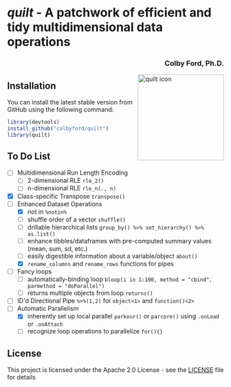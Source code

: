 
# *quilt* - A patchwork of efficient and tidy multidimensional data operations
<h3 align = "right">Colby Ford, Ph.D.</h3>
<img align="right" src="https://raw.githubusercontent.com/colbyford/quilt/master/img/quilt_hex.png" alt="quilt icon" width="200">

## Installation

You can install the latest stable version from GitHub using the following command:
```r
library(devtools)
install_github("colbyford/quilt")
library(quilt)
```

## To Do List

- [ ] Multidimensional Run Length Encoding
  - [ ] 2-dimensional RLE `rle_2()`
  - [ ] n-dimensional RLE `rle_n(., n)`
- [x] Class-specific Transpose `transpose()`
- [ ] Enhanced Dataset Operations
  - [x] not in `%notin%`
  - [ ] shuffle order of a vector `shuffle()`
  - [ ] drillable hierarchical lists `group_by() %>% set_hierarchy() %>% as.list()`
  - [ ] enhance tibbles/dataframes with pre-computed summary values (mean, sum, sd, etc.)
  - [ ] easily digestible information about a variable/object `about()`
  - [x] `rename_columns` and `rename_rows` functions for pipes
- [ ] Fancy loops
  - [ ] automatically-binding loop `bloop(i in 1:100, method = "cbind", parmethod = "doParallel")`
  - [ ] returns multiple objects from loop `returns()`
- [ ] ID'd Directional Pipe `%>%(1,2)` for `object<1>` and `function()<2>`
- [ ] Automatic Parallelism
  - [x] inherently set up local parallel `parkour()` or `parcore()` using `.onLoad` or `.onAttach`
  - [ ] recognize loop operations to parallelize `for(){}`

## License

This project is licensed under the Apache 2.0 License - see the [LICENSE](LICENSE) file for details
